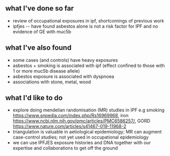 ## what I've done so far

- review of occupational exposures in ipf, shortcomings of previous work
- ipfjes 
-- have found asbestos alone is not a risk factor for IPF and no evidence of GE with muc5b

## what I've also found

- some cases (and controls) have heavy exposures 
- asbestos + smoking is associated with ipf (effect confined to those with 1 or more muc5b disease allele)
- asbestos exposure is associated with dyspnoea
- associations with stone, metal, wood

## what I'd like to do 

- explore doing mendelian randomisation (MR) studies in IPF e.g smoking https://www.snpedia.com/index.php/Rs16969968, iron https://www.ncbi.nlm.nih.gov/pmc/articles/PMC6586257/, GORD https://www.nature.com/articles/s41467-019-11968-2
- triangulation is valuable in aetiological epidemiology; MR can augment case-control studies; not yet used in occupational epidemiology
- we can use IPFJES exposure histories and DNA together with our expertise and collaborations to get off the ground


